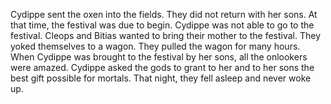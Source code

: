 Cydippe sent the oxen into the fields.
They did not return with her sons.
At that time, the festival was due to begin.
Cydippe was not able to go to the festival.
Cleops and Bitias wanted to bring their mother to the festival.
They yoked themselves to a wagon.
They pulled the wagon for many hours.
When Cydippe was brought to the festival by her sons, all the onlookers were amazed.
Cydippe asked the gods to grant to her and to her sons the best gift possible for mortals.
That night, they fell asleep and never woke up.
